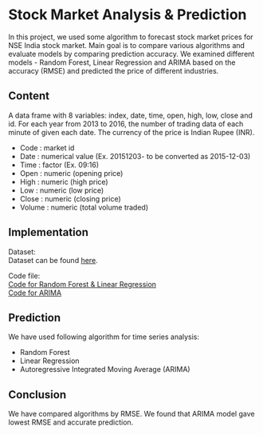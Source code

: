 # Stock Market Analysis & Prediction
In this project, we used some algorithm to forecast stock market prices for NSE India stock market. Main goal is to compare various algorithms and evaluate models by comparing prediction accuracy. We examined different models - Random Forest, Linear Regression and ARIMA based on the accuracy (RMSE) and predicted the price of different industries.

## Content
A data frame with 8 variables: index, date, time, open, high, low, close and id. For each year from 2013 to 2016, the number of trading data of each minute of given each date. The currency of the price is Indian Rupee (INR).

* Code : market id
* Date : numerical value (Ex. 20151203- to be converted as 2015-12-03)
* Time : factor (Ex. 09:16)
* Open : numeric (opening price)
* High : numeric (high price)
* Low : numeric (low price)
* Close : numeric (closing price)
* Volume : numeric (total volume traded)

## Implementation

Dataset:   
Dataset can be found [here](https://www.kaggle.com/ramamet4/nse-company-stocks).

Code file:   
[Code for Random Forest & Linear Regression](https://github.com/shalakasaraogi/Contribution-program/blob/master/intern-basics/Stock%20Market%20Analysis%20and%20Prediction/Stock_Market_Prediction-%20(Random%20Forest%20%26%20Linear%20Regression).ipynb)  
[Code for ARIMA](https://github.com/shalakasaraogi/Contribution-program/blob/master/intern-basics/Stock%20Market%20Analysis%20and%20Prediction/Stock_Market_Prediction-%20(ARIMA).ipynb)


## Prediction

We have used following algorithm for time series analysis:

* Random Forest
* Linear Regression
* Autoregressive Integrated Moving Average (ARIMA)

## Conclusion

We have compared algorithms by RMSE. We found that ARIMA model gave lowest RMSE and accurate prediction. 

